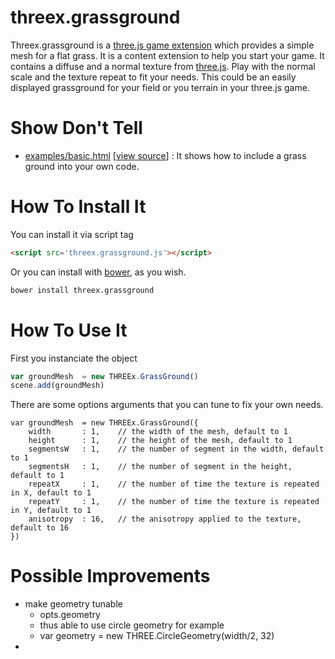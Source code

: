 threex.grassground
==================

Threex.grassground is a [three.js game extension](http://www.threejsgames.com/extensions/) which provides a simple mesh for a flat grass. It is a content extension to help you start your game. It contains a diffuse and a normal texture from [three.js](http://threejs.org). Play with the normal scale and the texture repeat to fit your needs.  This could be an easily displayed grassground for your field or you terrain in your three.js game.  

Show Don't Tell
===============
* [examples/basic.html](http://jeromeetienne.github.io/threex.grassground/examples/basic.html)
\[[view source](https://github.com/jeromeetienne/threex.grassground/blob/master/examples/basic.html)\] :
It shows how to include a grass ground into your own code.

How To Install It
=================

You can install it via script tag

```html
<script src='threex.grassground.js'></script>
```

Or you can install with [bower](http://bower.io/), as you wish.

```bash
bower install threex.grassground
```

How To Use It
=============

First you instanciate the object

```javascript
var groundMesh	= new THREEx.GrassGround()
scene.add(groundMesh)
```

There are some options arguments that you can tune to fix your own needs.

```
var groundMesh	= new THREEx.GrassGround({
	width		: 1,	// the width of the mesh, default to 1
	height		: 1, 	// the height of the mesh, default to 1
	segmentsW	: 1,	// the number of segment in the width, default to 1
	segmentsH	: 1,	// the number of segment in the height, default to 1
	repeatX		: 1,	// the number of time the texture is repeated in X, default to 1
	repeatY		: 1,	// the number of time the texture is repeated in Y, default to 1
	anisotropy	: 16,	// the anisotropy applied to the texture, default to 16
})
```

Possible Improvements
=====================
* make geometry tunable
  * opts.geometry
  * thus able to use circle geometry for example
  * var geometry	= new THREE.CircleGeometry(width/2, 32)
* 







